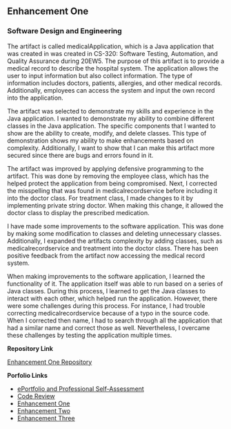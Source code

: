 ## Enhancement One 
### Software Design and Engineering

The artifact is called medicalApplication, which is a Java application that was created in was created in CS-320: Software Testing, Automation, and Quality Assurance during 20EW5. The purpose of this artifact is to provide a medical record to describe the hospital system.  The application allows the user to input information but also collect information. The type of information includes doctors, patients, allergies, and other medical records. Additionally, employees can access the system and input the own record into the application. 

The artifact was selected to demonstrate my skills and experience in the Java application. I wanted to demonstrate my ability to combine different classes in the Java application. The specific components that I wanted to show are the ability to create, modify, and delete classes. This type of demonstration shows my ability to make enhancements based on complexity. Additionally, I want to show that I can make this artifact more secured since there are bugs and errors found in it.  

The artifact was improved by applying defensive programming to the artifact. This was done by removing the employee class, which has the helped protect the application from being compromised. Next, I corrected the misspelling that was found in medicalrecordservice before including it into the doctor class. For treatment class, I made changes to it by implementing private string doctor. When making this change, it allowed the doctor class to display the prescribed medication. 

I have made some improvements to the software application. This was done by making some modification to classes and deleting unnecessary classes. Additionally, I expanded the artifacts complexity by adding classes, such as medicalrecordservice and treatment into the doctor class. There has been positive feedback from the artifact now accessing the medical record system. 

When making improvements to the software application, I learned the functionality of it. The application itself was able to run based on a series of Java classes. During this process, I learned to get the Java classes to interact with each other, which helped run the application. However, there were some challenges during this process. For instance, I had trouble correcting medicalrecordservice because of a typo in the source code. When I corrected then name, I had to search through all the application that had a similar name and correct those as well. Nevertheless, I overcame these challenges by testing the application multiple times. 

**Repository Link**

[Enhancement One Repository](https://github.com/fsrinehart/Software-Design-and-Engineering)

**Porfolio Links**
 
- <a href="https://fsrinehart.github.io/frinehart.github.io/index.html">ePortfolio and Professional Self-Assessment</a>
- <a href="https://fsrinehart.github.io/frinehart.github.io/codereview.html">Code Review</a>
- <a href="https://fsrinehart.github.io/frinehart.github.io/enhancementone.html">Enhancement One</a>
- <a href="https://fsrinehart.github.io/frinehart.github.io/enhancementtwo.html">Enhancement Two</a>
- <a href="https://fsrinehart.github.io/frinehart.github.io/enhancementthree.html">Enhancement Three</a> 
